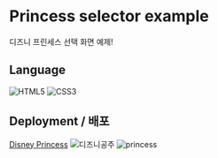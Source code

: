 # Princess selector example

디즈니 프린세스 선택 화면 예제!

## Language
![HTML5](https://img.shields.io/badge/-HTML5-000000?style=flat&logo=html5&color=white) ![CSS3](https://img.shields.io/badge/-CSS-000000?style=flat&logo=css3&color=orange)

## Deployment / 배포
[Disney Princess](https://lee-ye-ji.github.io/Princess-selector/)
![디즈니공주](https://user-images.githubusercontent.com/59958929/122672750-31158f80-d208-11eb-8ab7-6aedba5f9c93.gif)
![princess](https://user-images.githubusercontent.com/59958929/122672783-50142180-d208-11eb-807e-a0914a2771a7.png)
